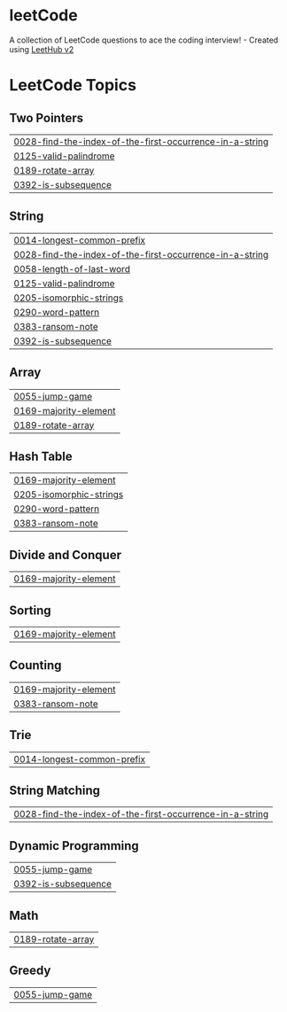 # leetCode
A collection of LeetCode questions to ace the coding interview! - Created using [LeetHub v2](https://github.com/arunbhardwaj/LeetHub-2.0)

<!---LeetCode Topics Start-->
# LeetCode Topics
## Two Pointers
|  |
| ------- |
| [0028-find-the-index-of-the-first-occurrence-in-a-string](https://github.com/micif/leetCode/tree/master/0028-find-the-index-of-the-first-occurrence-in-a-string) |
| [0125-valid-palindrome](https://github.com/micif/leetCode/tree/master/0125-valid-palindrome) |
| [0189-rotate-array](https://github.com/micif/leetCode/tree/master/0189-rotate-array) |
| [0392-is-subsequence](https://github.com/micif/leetCode/tree/master/0392-is-subsequence) |
## String
|  |
| ------- |
| [0014-longest-common-prefix](https://github.com/micif/leetCode/tree/master/0014-longest-common-prefix) |
| [0028-find-the-index-of-the-first-occurrence-in-a-string](https://github.com/micif/leetCode/tree/master/0028-find-the-index-of-the-first-occurrence-in-a-string) |
| [0058-length-of-last-word](https://github.com/micif/leetCode/tree/master/0058-length-of-last-word) |
| [0125-valid-palindrome](https://github.com/micif/leetCode/tree/master/0125-valid-palindrome) |
| [0205-isomorphic-strings](https://github.com/micif/leetCode/tree/master/0205-isomorphic-strings) |
| [0290-word-pattern](https://github.com/micif/leetCode/tree/master/0290-word-pattern) |
| [0383-ransom-note](https://github.com/micif/leetCode/tree/master/0383-ransom-note) |
| [0392-is-subsequence](https://github.com/micif/leetCode/tree/master/0392-is-subsequence) |
## Array
|  |
| ------- |
| [0055-jump-game](https://github.com/micif/leetCode/tree/master/0055-jump-game) |
| [0169-majority-element](https://github.com/micif/leetCode/tree/master/0169-majority-element) |
| [0189-rotate-array](https://github.com/micif/leetCode/tree/master/0189-rotate-array) |
## Hash Table
|  |
| ------- |
| [0169-majority-element](https://github.com/micif/leetCode/tree/master/0169-majority-element) |
| [0205-isomorphic-strings](https://github.com/micif/leetCode/tree/master/0205-isomorphic-strings) |
| [0290-word-pattern](https://github.com/micif/leetCode/tree/master/0290-word-pattern) |
| [0383-ransom-note](https://github.com/micif/leetCode/tree/master/0383-ransom-note) |
## Divide and Conquer
|  |
| ------- |
| [0169-majority-element](https://github.com/micif/leetCode/tree/master/0169-majority-element) |
## Sorting
|  |
| ------- |
| [0169-majority-element](https://github.com/micif/leetCode/tree/master/0169-majority-element) |
## Counting
|  |
| ------- |
| [0169-majority-element](https://github.com/micif/leetCode/tree/master/0169-majority-element) |
| [0383-ransom-note](https://github.com/micif/leetCode/tree/master/0383-ransom-note) |
## Trie
|  |
| ------- |
| [0014-longest-common-prefix](https://github.com/micif/leetCode/tree/master/0014-longest-common-prefix) |
## String Matching
|  |
| ------- |
| [0028-find-the-index-of-the-first-occurrence-in-a-string](https://github.com/micif/leetCode/tree/master/0028-find-the-index-of-the-first-occurrence-in-a-string) |
## Dynamic Programming
|  |
| ------- |
| [0055-jump-game](https://github.com/micif/leetCode/tree/master/0055-jump-game) |
| [0392-is-subsequence](https://github.com/micif/leetCode/tree/master/0392-is-subsequence) |
## Math
|  |
| ------- |
| [0189-rotate-array](https://github.com/micif/leetCode/tree/master/0189-rotate-array) |
## Greedy
|  |
| ------- |
| [0055-jump-game](https://github.com/micif/leetCode/tree/master/0055-jump-game) |
<!---LeetCode Topics End-->